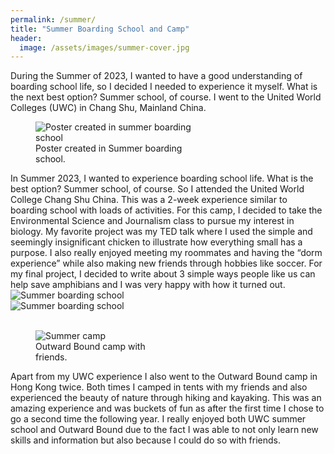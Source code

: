 ```yaml
---
permalink: /summer/
title: "Summer Boarding School and Camp"
header:
  image: /assets/images/summer-cover.jpg
---
```


During the Summer of 2023,  I wanted to have a good understanding of boarding school life, so I decided I needed to experience it myself. What is the next best option? Summer school, of course. I went to the United World Colleges (UWC) in Chang Shu, Mainland China.

<figure style="width: 50%" class="align-right">
  <img src="{{ site.url }}{{ site.baseurl }}/assets/images/summer-poster.jpg" alt="Poster created in summer boarding school">
  <figcaption>Poster created in Summer boarding school.</figcaption>
</figure>
In Summer 2023, I wanted to experience boarding school life. What is the best option? Summer school, of course. So I attended the United World College Chang Shu China. 
	This was a 2-week experience similar to boarding school with loads of activities. For this camp, I decided to take the Environmental Science and Journalism class to pursue my interest in biology. My favorite project was my TED talk where I used the simple and seemingly insignificant chicken to illustrate how everything small has a purpose. I also really enjoyed meeting my roommates and having the “dorm experience” while also making new friends through hobbies like soccer. For my final project, I decided to write about 3 simple ways people like us can help save amphibians and I was very happy with how it turned out.
	


<div class="row">
  <div class="column" style="width: 50%;">
    <img src="{{ site.url }}{{ site.baseurl }}/assets/images/summer001.jpg" alt="Summer boarding school">
  </div>
  <div class="column" style="width: 50%;">
    <img src="{{ site.url }}{{ site.baseurl }}/assets/images/summer002.jpg" alt="Summer boarding school">
  </div>
</div>
<br />

<figure style="width: 40%" class="align-left">
  <img src="{{ site.url }}{{ site.baseurl }}/assets/images/summer003.jpg" alt="Summer camp">
  <figcaption>Outward Bound camp with friends.</figcaption>
</figure>
Apart from my UWC experience I also went to the Outward Bound camp in Hong Kong twice. Both times I camped in tents with my friends and also experienced the beauty of nature through hiking and kayaking. This was an amazing experience and was buckets of fun as after the first time I chose to go a second time the following year.
I really enjoyed both UWC summer school and Outward Bound due to the fact I was able to not only learn new skills and information but also because I could do so with friends.
